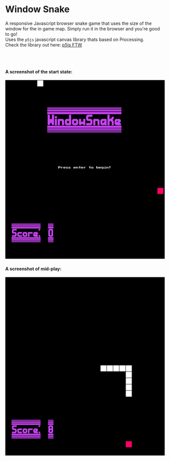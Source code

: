 # Window Snake

A responsive Javascript browser snake game that uses the size of the window for the in game map.
Simply run it in the browser and you're good to go!
<br>
Uses the `p5js` javascript canvas library thats based on Processing. 
<br>Check the library out here: <a href="https://p5js.org/"> p5js FTW</a>

<br><br>
#### A screenshot of the start state:
![alt text](screenshots/start.jpg?raw=true "Screenshot")
<br>
#### A screenshot of mid-play:
![alt text](screenshots/midgame.jpg?raw=true "Screenshot")
